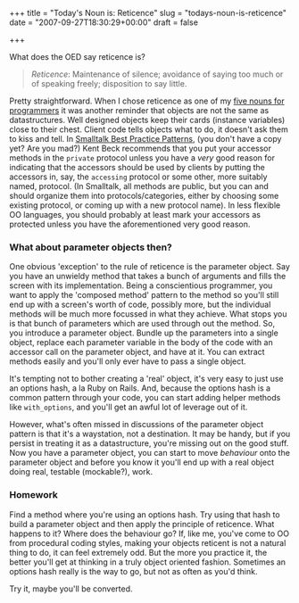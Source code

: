+++
title = "Today's Noun is: Reticence"
slug = "todays-noun-is-reticence"
date = "2007-09-27T18:30:29+00:00"
draft = false

+++

What does the OED say reticence is?

> *Reticence*: Maintenance of silence; avoidance of saying too much or of speaking freely; disposition to say little.

Pretty straightforward. When I chose reticence as one of my [five nouns for programmers](http://www.bofh.org.uk/articles/2007/08/20/five-nouns-for-programmers) it was another reminder that objects are not the same as datastructures. Well designed objects keep their cards (instance variables) close to their chest. Client code tells objects what to do, it doesn't ask them to kiss and tell. In [Smalltalk Best Practice Patterns](amazon:013476904X), (you don't have a copy yet? Are you mad?) Kent Beck recommends that you put your accessor methods in the `private` protocol unless you have a *very* good reason for indicating that the accessors should be used by clients by putting the accessors in, say, the `accessing` protocol or some other, more suitably named, protocol. (In Smalltalk, all methods are public, but you can and should organize them into protocols/categories, either by choosing some existing protocol, or coming up with a new protocol name). In less flexible OO languages, you should probably at least mark your accessors as protected unless you have the aforementioned very good reason.

### What about parameter objects then?

One obvious 'exception' to the rule of reticence is the parameter object. Say you have an unwieldy method that takes a bunch of arguments and fills the screen with its implementation. Being a conscientious programmer, you want to apply the 'composed method' pattern to the method so you'll still end up with a screen's worth of code, possibly more, but the individual methods will be much more focussed in what they achieve. What stops you is that bunch of parameters which are used through out the method. So, you introduce a parameter object. Bundle up the parameters into a single object, replace each parameter variable in the body of the code with an accessor call on the parameter object, and have at it. You can extract methods easily and you'll only ever have to pass a single object.

It's tempting not to bother creating a 'real' object, it's very easy to just use an options hash, a la Ruby on Rails. And, because the options hash is a common pattern through your code, you can start adding helper methods like `with_options`, and you'll get an awful lot of leverage out of it.

However, what's often missed in discussions of the parameter object pattern is that it's a waystation, not a destination. It may be handy, but if you persist in treating it as a datastructure, you're missing out on the good stuff. Now you have a parameter object, you can start to move *behaviour* onto the parameter object and before you know it you'll end up with a real object doing real, testable (mockable?), work.

### Homework

Find a method where you're using an options hash. Try using that hash to build a parameter object and then apply the principle of reticence. What happens to it? Where does the behaviour go? If, like me, you've come to OO from procedural coding styles, making your objects reticent is not a natural thing to do, it can feel extremely odd. But the more you practice it, the better you'll get at thinking in a truly object oriented fashion. Sometimes an options hash really is the way to go, but not as often as you'd think.

Try it, maybe you'll be converted.
